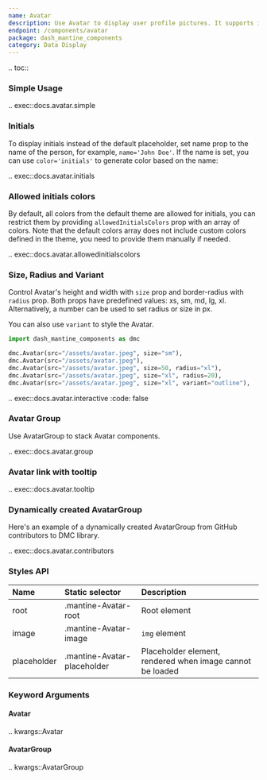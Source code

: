 ```yaml
---
name: Avatar
description: Use Avatar to display user profile pictures. It supports images, icons, or letters. Use AvatarGroup to display stack Avatar components.
endpoint: /components/avatar
package: dash_mantine_components
category: Data Display
---
```


.. toc::

### Simple Usage

.. exec::docs.avatar.simple

### Initials
To display initials instead of the default placeholder, set name prop to the name of the person, for example,
`name='John Doe'`. If the name is set, you can use `color='initials'` to generate color based on the name:

.. exec::docs.avatar.initials

### Allowed initials colors
By default, all colors from the default theme are allowed for initials, you can restrict them by providing 
`allowedInitialsColors` prop with an array of colors. Note that the default colors array does not include custom
colors defined in the theme, you need to provide them manually if needed.

.. exec::docs.avatar.allowedinitialscolors

### Size, Radius and Variant

Control Avatar's height and width with `size` prop and border-radius with `radius` prop. Both props have
predefined values: xs, sm, md, lg, xl. Alternatively, a number can be used to set radius or size in px.

You can also use `variant` to style the Avatar.

```python
import dash_mantine_components as dmc

dmc.Avatar(src="/assets/avatar.jpeg", size="sm"),
dmc.Avatar(src="/assets/avatar.jpeg"),
dmc.Avatar(src="/assets/avatar.jpeg", size=50, radius="xl"),
dmc.Avatar(src="/assets/avatar.jpeg", size="xl", radius=20),
dmc.Avatar(src="/assets/avatar.jpeg", size="xl", variant="outline"),
```

.. exec::docs.avatar.interactive
    :code: false

### Avatar Group

Use AvatarGroup to stack Avatar components.

.. exec::docs.avatar.group

### Avatar link with tooltip

.. exec::docs.avatar.tooltip

### Dynamically created AvatarGroup

Here's an example of a dynamically created AvatarGroup from GitHub contributors to DMC library.

.. exec::docs.avatar.contributors

### Styles API

| Name            | Static selector                 | Description                                               |
|:----------------|:--------------------------------|:----------------------------------------------------------|
| root            | .mantine-Avatar-root            | Root element                                              |
| image           | .mantine-Avatar-image           | `img` element                                             |
| placeholder     | .mantine-Avatar-placeholder     | Placeholder element, rendered when image cannot be loaded |

### Keyword Arguments

#### Avatar

.. kwargs::Avatar

#### AvatarGroup

.. kwargs::AvatarGroup
